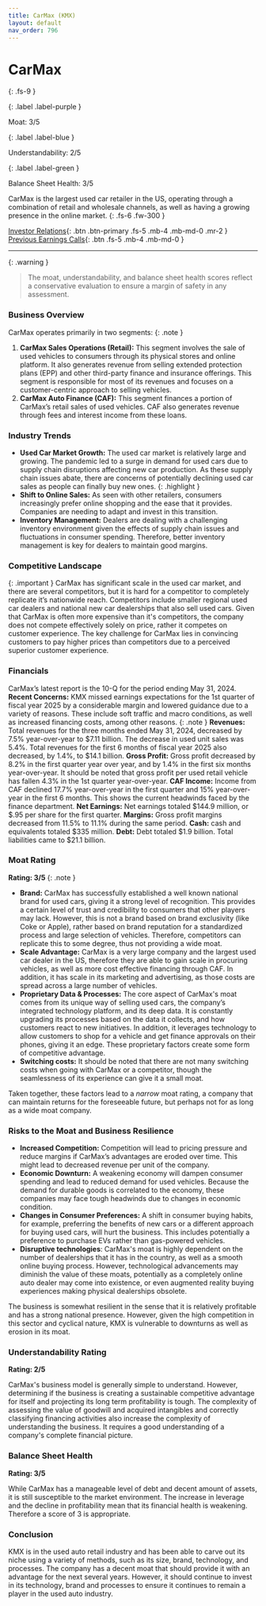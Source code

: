 ```yaml
---
title: CarMax (KMX)
layout: default
nav_order: 796
---
```


# CarMax
{: .fs-9 }

{: .label .label-purple }

Moat: 3/5

{: .label .label-blue }

Understandability: 2/5

{: .label .label-green }

Balance Sheet Health: 3/5

CarMax is the largest used car retailer in the US, operating through a combination of retail and wholesale channels, as well as having a growing presence in the online market.
{: .fs-6 .fw-300 }

[Investor Relations](https://www.google.com/search?q=KMX+investor+relations){: .btn .btn-primary .fs-5 .mb-4 .mb-md-0 .mr-2 }
[Previous Earnings Calls](https://discountingcashflows.com/company/KMX/transcripts/){: .btn .fs-5 .mb-4 .mb-md-0 }

---

{: .warning }
>The moat, understandability, and balance sheet health scores reflect a conservative evaluation to ensure a margin of safety in any assessment.



### Business Overview

CarMax operates primarily in two segments:
{: .note }
1. **CarMax Sales Operations (Retail):** This segment involves the sale of used vehicles to consumers through its physical stores and online platform. It also generates revenue from selling extended protection plans (EPP) and other third-party finance and insurance offerings. This segment is responsible for most of its revenues and focuses on a customer-centric approach to selling vehicles.
2. **CarMax Auto Finance (CAF):** This segment finances a portion of CarMax’s retail sales of used vehicles. CAF also generates revenue through fees and interest income from these loans. 

### Industry Trends

*   **Used Car Market Growth:**  The used car market is relatively large and growing. The pandemic led to a surge in demand for used cars due to supply chain disruptions affecting new car production. As these supply chain issues abate, there are concerns of potentially declining used car sales as people can finally buy new ones. 
{: .highlight }
*   **Shift to Online Sales:** As seen with other retailers, consumers increasingly prefer online shopping and the ease that it provides. Companies are needing to adapt and invest in this transition.
*   **Inventory Management:** Dealers are dealing with a challenging inventory environment given the effects of supply chain issues and fluctuations in consumer spending. Therefore, better inventory management is key for dealers to maintain good margins.

### Competitive Landscape

{: .important }
CarMax has significant scale in the used car market, and there are several competitors, but it is hard for a competitor to completely replicate it’s nationwide reach. Competitors include smaller regional used car dealers and national new car dealerships that also sell used cars. Given that CarMax is often more expensive than it's competitors, the company does not compete effectively solely on price, rather it competes on customer experience. The key challenge for CarMax lies in convincing customers to pay higher prices than competitors due to a perceived superior customer experience.

### Financials
CarMax’s latest report is the 10-Q for the period ending May 31, 2024.
**Recent Concerns:** KMX missed earnings expectations for the 1st quarter of fiscal year 2025 by a considerable margin and lowered guidance due to a variety of reasons. These include soft traffic and macro conditions, as well as increased financing costs, among other reasons.
{: .note }
**Revenues:** Total revenues for the three months ended May 31, 2024, decreased by 7.5% year-over-year to $7.11 billion. The decrease in used unit sales was 5.4%. Total revenues for the first 6 months of fiscal year 2025 also decreased, by 1.4%, to $14.1 billion.
**Gross Profit:** Gross profit decreased by 8.2% in the first quarter year over year, and by 1.4% in the first six months year-over-year. It should be noted that gross profit per used retail vehicle has fallen 4.3% in the 1st quarter year-over-year.
**CAF Income:** Income from CAF declined 17.7% year-over-year in the first quarter and 15% year-over-year in the first 6 months. This shows the current headwinds faced by the finance department.
**Net Earnings:** Net earnings totaled $144.9 million, or $.95 per share for the first quarter.
**Margins:** Gross profit margins decreased from 11.5% to 11.1% during the same period.
**Cash:** cash and equivalents totaled $335 million.
**Debt:** Debt totaled $1.9 billion. Total liabilities came to $21.1 billion.

### Moat Rating

**Rating: 3/5**
{: .note }
*   **Brand:** CarMax has successfully established a well known national brand for used cars, giving it a strong level of recognition. This provides a certain level of trust and credibility to consumers that other players may lack.   However, this is not a brand based on brand exclusivity (like Coke or Apple), rather based on brand reputation for a standardized process and large selection of vehicles. Therefore, competitors can replicate this to some degree, thus not providing a wide moat.
*   **Scale Advantage:** CarMax is a very large company and the largest used car dealer in the US, therefore they are able to gain scale in procuring vehicles, as well as more cost effective financing through CAF. In addition, it has scale in its marketing and advertising, as those costs are spread across a large number of vehicles. 
*   **Proprietary Data & Processes:** The core aspect of CarMax's moat comes from its unique way of selling used cars, the company’s integrated technology platform, and its deep data. It is constantly upgrading its processes based on the data it collects, and how customers react to new initiatives. In addition, it leverages technology to allow customers to shop for a vehicle and get finance approvals on their phones, giving it an edge. These proprietary factors create some form of competitive advantage. 
*   **Switching costs:** It should be noted that there are not many switching costs when going with CarMax or a competitor, though the seamlessness of its experience can give it a small moat.

Taken together, these factors lead to a *narrow* moat rating, a company that can maintain returns for the foreseeable future, but perhaps not for as long as a wide moat company.

### Risks to the Moat and Business Resilience
*  **Increased Competition:** Competition will lead to pricing pressure and reduce margins if CarMax’s advantages are eroded over time. This might lead to decreased revenue per unit of the company.
*   **Economic Downturn:** A weakening economy will dampen consumer spending and lead to reduced demand for used vehicles. Because the demand for durable goods is correlated to the economy, these companies may face tough headwinds due to changes in economic condition.
*  **Changes in Consumer Preferences:** A shift in consumer buying habits, for example, preferring the benefits of new cars or a different approach for buying used cars, will hurt the business. This includes potentially a preference to purchase EVs rather than gas-powered vehicles.
*   **Disruptive technologies**: CarMax's moat is highly dependent on the number of dealerships that it has in the country, as well as a smooth online buying process. However, technological advancements may diminish the value of these moats, potentially as a completely online auto dealer may come into existence, or even augmented reality buying experiences making physical dealerships obsolete.

The business is somewhat resilient in the sense that it is relatively profitable and has a strong national presence. However, given the high competition in this sector and cyclical nature, KMX is vulnerable to downturns as well as erosion in its moat.

### Understandability Rating

**Rating: 2/5**

CarMax's business model is generally simple to understand. However, determining if the business is creating a sustainable competitive advantage for itself and projecting its long term profitability is tough. The complexity of assessing the value of goodwill and acquired intangibles and correctly classifying financing activities also increase the complexity of understanding the business. It requires a good understanding of a company's complete financial picture.

### Balance Sheet Health

**Rating: 3/5**

While CarMax has a manageable level of debt and decent amount of assets, it is still susceptible to the market environment. The increase in leverage and the decline in profitability mean that its financial health is weakening. Therefore a score of 3 is appropriate.

### Conclusion
KMX is in the used auto retail industry and has been able to carve out its niche using a variety of methods, such as its size, brand, technology, and processes. The company has a decent moat that should provide it with an advantage for the next several years. However, it should continue to invest in its technology, brand and processes to ensure it continues to remain a player in the used auto industry.
